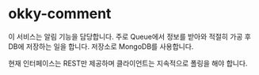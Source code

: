 # okky-comment

이 서비스는 알림 기능을 담당합니다. 주로 Queue에서 정보를 받아와 적절히 가공 후 DB에 저장하는 일을 합니다. 저장소로 MongoDB를 사용합니다.

현재 인터페이스는 REST만 제공하며 클라이언트는 지속적으로 폴링을 해야 합니다.